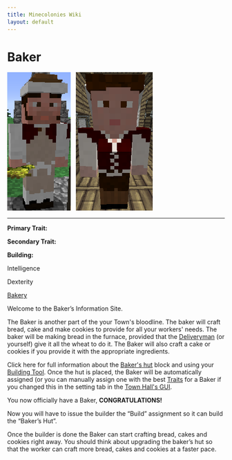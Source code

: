 ```yaml
---
title: Minecolonies Wiki
layout: default
---
```

# Baker

<div class="infobox box text-center">
<img src="../../assets/images/workers/Baker_M.png" alt="Baker Male" />&nbsp;&nbsp;&nbsp;<img src="../../assets/images/workers/Baker_F.png" alt="Baker Female" />
<hr />
  <div class="row section-text text-left">
    <div class="col">
      <p><strong>Primary Trait:</strong></p>
      <p><strong>Secondary Trait:</strong></p>
      <p><strong>Building:</strong></p>
    </div>
    <div class="col">
      <p class="traitp">Intelligence</p>
      <p class="traits">Dexterity</p>
      <p><a href="../buildings/bakery">Bakery</a></p>
    </div>
  </div>
</div>

Welcome to the Baker’s Information Site.

The Baker is another part of the your Town's bloodline. The baker will craft bread, cake and make cookies to provide for all your workers' needs. The baker will be making bread in the furnace, provided that the [Deliveryman](../workers/deliveryman) (or yourself) give it all the wheat to do it. The Baker will also craft a cake or cookies if you provide it with the appropriate ingredients. 

Click here for full information about the [Baker's hut](../buildings/bakery) block and using your [Building Tool](../items/buildingtool). Once the hut is placed, the Baker will be automatically assigned (or you can manually assign one with the best [Traits](../systems/workerinfo) for a Baker if you changed this in the setting tab in the [Town Hall's GUI](../../source/buildings/townhall).

You now officially have a Baker, **CONGRATULATIONS!**

Now you will have to issue the builder the “Build” assignment so it can build the “Baker’s Hut”.

Once the builder is done the Baker can start crafting bread, cakes and cookies right away. You should think about upgrading the baker’s hut so that the worker can craft more bread, cakes and cookies at a faster pace. 
